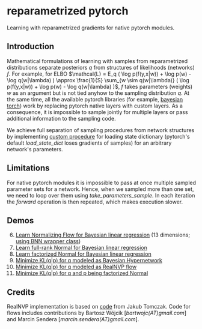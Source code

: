 # reparametrized pytorch
Learning with reparametrized gradients for native pytorch modules.

## Introduction
Mathematical formulations of learning with samples from reparametrized distributions separate posteriors $q$ from structures of likelihoods (networks) $f$. For example, for ELBO $\mathcal{L} = E_q ( \log p(f(y,x|w)) + \log p(w) - \log q(w|\lambda) ) \approx \frac{1}{S} \sum_{w \sim q(w|\lambda)} ( \log p(f(y,x|w)) + \log p(w) - \log q(w|\lambda) )$, $f$ takes parameters (weights) $w$ as an argument but is not tied anyhow to the sampling distribution $q$.
At the same time, all the available pytorch libraries (for example, [bayesian torch](https://github.com/IntelLabs/bayesian-torch)) work by replacing pytorch native layers with custom layers. As a consequence, it is impossible to sample jointly for multiple layers or pass additional information to the sampling code.

We achieve full separation of sampling procedures from network structures by implementing [custom procedure](reparametrized/parameters.py) for loading state dictionary (pytorch's default *load_state_dict* loses gradients of samples) for an arbitrary network's parameters. 

## Limitations

For native pytorch modules it is impossible to pass at once multiple sampled parameter sets for a network. Hence, when we sampled more than one set, we need to loop over them using *take_parameters_sample*. In each iteration the *forward* operation is then repeated, which makes execution slower.


## Demos
6. [Learn Normalizing Flow for Bayesian linear regression](notebooks/bayesian_linear_regression_bnn_wrapper.ipynb) (13 dimensions; [using BNN wrapper class](reparametrized/bnn_wrapper.py))
5. [Learn full-rank Normal for Bayesian linear regression](notebooks/bayesian_linear_regression_full_rank.ipynb)
4. [Learn factorized Normal for Bayesian linear regression](notebooks/bayesian_linear_regression_mfvi.ipynb)
3. [Minimize KL(q|p) for q modeled as Bayesian Hypernetwork](notebooks/bayesian_hypernet_matching_full_rank_gaussian_prior.ipynb)
2. [Minimize KL(q|p) for q modeled as RealNVP flow](notebooks/realnvp_matching_full_rank_gaussian_prior.ipynb)
1. [Minimize KL(q|p) for q and p being factorized Normal](notebooks/matching_gaussian_prior.ipynb)

## Credits
RealNVP implementation is based on [code](https://jmtomczak.github.io/blog/3/3_flows.html) from Jakub Tomczak.
Code for flows includes contributions by Bartosz Wójcik [*bartwojc(AT)gmail.com*] and Marcin Sendera [*marcin.sendera(AT)gmail.com*].


